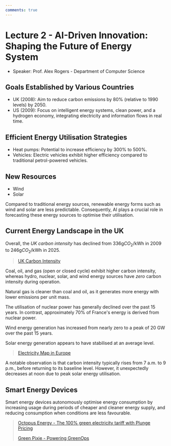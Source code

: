 ```yaml
---
comments: true
---
```


# Lecture 2 - AI-Driven Innovation: Shaping the Future of Energy System

- Speaker: Prof. Alex Rogers - Department of Computer Science

## Goals Established by Various Countries

- UK (2008): Aim to reduce carbon emissions by 80% (relative to 1990 levels) by 2050.
- US (2009): Focus on intelligent energy systems, clean power, and a hydrogen economy, integrating electricity and information flows in real time.

## Efficient Energy Utilisation Strategies

- Heat pumps: Potential to increase efficiency by 300% to 500%.
- Vehicles: Electric vehicles exhibit higher efficiency compared to traditional petrol-powered vehicles.

## New Resources

- Wind
- Solar

Compared to traditional energy sources, renewable energy forms such as wind and solar are less predictable. Consequently, AI plays a crucial role in forecasting these energy sources to optimise their utilisation.

## Current Energy Landscape in the UK

Overall, the *UK carbon intensity* has declined from $336 \text{g} CO_{2} / \text{kWh}$ in 2009 to $246 \text{g} CO_{2} / \text{kWh}$ in 2025.

> [UK Carbon Intensity](https://carbonintensity.org.uk/)

Coal, oil, and gas (open or closed cycle) exhibit higher carbon intensity, whereas hydro, nuclear, solar, and wind energy sources have *zero* carbon intensity during operation.

Natural gas is cleaner than coal and oil, as it generates more energy with lower emissions per unit mass.

The utilisation of nuclear power has generally declined over the past 15 years. In contrast, approximately 70% of France's energy is derived from nuclear power.

Wind energy generation has increased from nearly zero to a peak of 20 GW over the past 15 years.

Solar energy generation appears to have stabilised at an average level.

> [Electricity Map in Europe](https://www.electricitymaps.com/)

A notable observation is that carbon intensity typically rises from 7 a.m. to 9 p.m., before returning to its baseline level. However, it unexpectedly decreases at noon due to peak solar energy utilisation.

## Smart Energy Devices

Smart energy devices autonomously optimise energy consumption by increasing usage during periods of cheaper and cleaner energy supply, and reducing consumption when conditions are less favourable.

> [Octopus Energy - The 100% green electricity tariff with Plunge Pricing](https://octopus.energy/)
>
> [Green Pixie - Powering GreenOps](https://greenpixie.com/)
